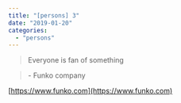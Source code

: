 ```yaml
---
title: "[persons] 3"
date: "2019-01-20"
categories: 
  - "persons"
---
```


> Everyone is fan of something

> \- Funko company

[https://www.funko.com](https://www.funko.com)
